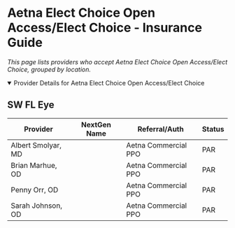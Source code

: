 # Aetna Elect Choice Open Access/Elect Choice - Insurance Guide

*This page lists providers who accept Aetna Elect Choice Open Access/Elect Choice, grouped by location.*

<details open><summary>Provider Details for Aetna Elect Choice Open Access/Elect Choice</summary>

## SW FL Eye

| Provider | NextGen Name | Referral/Auth | Status |
|----------|-------------|--------------|--------|
| Albert Smolyar, MD |  | Aetna Commercial PPO | PAR |
| Brian Marhue, OD |  | Aetna Commercial PPO | PAR |
| Penny Orr, OD |  | Aetna Commercial PPO | PAR |
| Sarah Johnson, OD |  | Aetna Commercial PPO | PAR |

</details>


